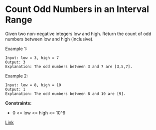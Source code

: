 # Count Odd Numbers in an Interval Range

Given two non-negative integers low and high. Return the count of odd numbers between low and high (inclusive).

Example 1:

```
Input: low = 3, high = 7
Output: 3
Explanation: The odd numbers between 3 and 7 are [3,5,7].
```

Example 2:

```
Input: low = 8, high = 10
Output: 1
Explanation: The odd numbers between 8 and 10 are [9].
```

**Constraints:**

- 0 <= low <= high <= 10^9

[Link](https://leetcode.com/problems/count-odd-numbers-in-an-interval-range/description)